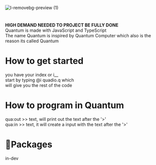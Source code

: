 ![I-removebg-preview (1)](https://github.com/user-attachments/assets/bad65f32-c9fa-48f6-a669-a59897a00e2c)


# 
**HIGH DEMAND NEEDED TO PROJECT BE FULLY DONE**<br />
Quantum is made with JavaScript and TypeScript <br />
The name Quantum is inspired by Quantum Computer which also is the reason its called Quantum <br />

# How to get started
  you have your index or i__ <br />
  start by typing @i quadio.q which <br />
  will give you the rest of the code <br />

# How to program in Quantum
  qua:out >> text, will print out the text after the '>' <br />
  qua:in >> text, it will create a input with the text after the '>' <br />


# 📂Packages
 in-dev <br />
